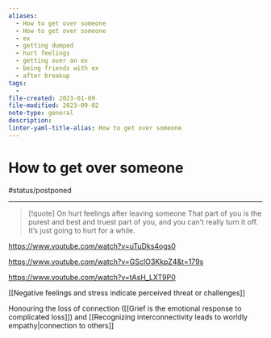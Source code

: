 ```yaml
---
aliases:
  - How to get over someone
  - How to get over someone
  - ex
  - getting dumped
  - hurt feelings
  - getting over an ex
  - being friends with ex
  - after breakup
tags:
  - 
file-created: 2023-01-09
file-modified: 2023-09-02
note-type: general
description: 
linter-yaml-title-alias: How to get over someone
---
```


# How to get over someone

#status/postponed

---

> [!quote] On hurt feelings after leaving someone
> That part of you is the purest and best and truest part of you, and you can’t really turn it off.  It’s just going to hurt for a while.

https://www.youtube.com/watch?v=uTuDks4ogs0

https://www.youtube.com/watch?v=GScIO3KkpZ4&t=179s

https://www.youtube.com/watch?v=tAsH_LXT9P0

[[Negative feelings and stress indicate perceived threat or challenges]]

Honouring the loss of connection ([[Grief is the emotional response to complicated loss]]) and [[Recognizing interconnectivity leads to worldly empathy|connection to others]]

